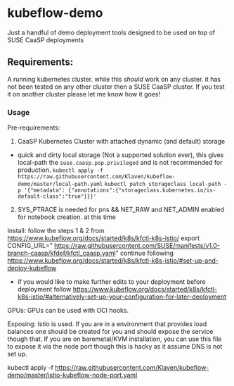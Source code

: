 # kubeflow-demo
Just a handful of demo deployment tools designed to be used on top of SUSE CaaSP deployments

## Requirements:
A running kubernetes cluster. while this *should* work on any cluster. it has not been tested on any other cluster then a SUSE CaaSP cluster. If you test it on another cluster please let me know how it goes!

### Usage

Pre-requirements:
1. CaaSP Kubernetes Cluster with attached dynamic (and default) storage
 - quick and dirty local storage (Not a supported solution ever), this gives local-path the `suse.caasp.psp.privileged` and is not recommended for production.
`kubectl apply -f https://raw.githubusercontent.com/Klaven/kubeflow-demo/master/local-path.yaml`
`kubectl patch storageclass local-path -p '{"metadata": {"annotations":{"storageclass.kubernetes.io/is-default-class":"true"}}}'`
2.  SYS_PTRACE is needed for pns && NET_RAW and NET_ADMIN enabled for notebook creation. at this time


Install:
follow the steps 1 & 2 from https://www.kubeflow.org/docs/started/k8s/kfctl-k8s-istio/
export CONFIG_URL=" https://raw.githubusercontent.com/SUSE/manifests/v1.0-branch-caasp/kfdef/kfctl_caasp.yaml"
continue following https://www.kubeflow.org/docs/started/k8s/kfctl-k8s-istio/#set-up-and-deploy-kubeflow
 - if you would like to make further edits to your deployment before deployment follow https://www.kubeflow.org/docs/started/k8s/kfctl-k8s-istio/#alternatively-set-up-your-configuration-for-later-deployment


GPUs: 
GPUs can be used with OCI hooks.

Exposing:
Istio is used. If you are in a environment that provides load balances one should be created for you and should expose the service though that. If you are on baremetal/KVM installation, you can use this file to expose it via the node port though this is hacky as it assume DNS is not set up.

kubectl apply -f https://raw.githubusercontent.com/Klaven/kubeflow-demo/master/istio-kubeflow-node-port.yaml
